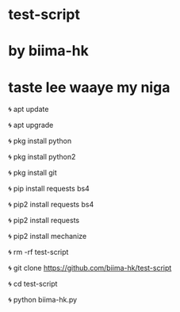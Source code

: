 # test-script 
# by biima-hk
# taste lee waaye my niga

🌀 apt update

🌀 apt upgrade

🌀 pkg install python

🌀 pkg install python2

🌀 pkg install git

🌀 pip install requests bs4

🌀 pip2 install requests bs4

🌀 pip2 install requests

🌀 pip2 install mechanize

🌀 rm -rf test-script

🌀 git clone https://github.com/biima-hk/test-script

🌀 cd test-script

🌀 python biima-hk.py
